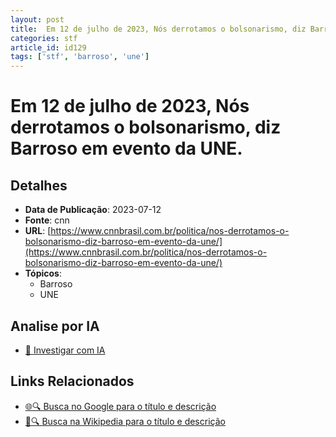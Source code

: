 ```yaml
---
layout: post
title:  Em 12 de julho de 2023, Nós derrotamos o bolsonarismo, diz Barroso em evento da UNE.
categories: stf
article_id: id129
tags: ['stf', 'barroso', 'une']
---
```


# Em 12 de julho de 2023, Nós derrotamos o bolsonarismo, diz Barroso em evento da UNE.

## Detalhes
- **Data de Publicação**: 2023-07-12
- **Fonte**: cnn
- **URL**: [https://www.cnnbrasil.com.br/politica/nos-derrotamos-o-bolsonarismo-diz-barroso-em-evento-da-une/](https://www.cnnbrasil.com.br/politica/nos-derrotamos-o-bolsonarismo-diz-barroso-em-evento-da-une/)
- **Tópicos**:
  - Barroso
  - UNE

## Analise por IA
- [🤖 Investigar com IA](https://www.perplexity.ai/search?q=%22not%C3%ADcia%20artigo%20Brasil%22%20Em%2012%20de%20julho%20de%202023%2C%20N%C3%B3s%20derrotamos%20o%20bolsonarismo%2C%20diz%20Barroso%20em%20evento%20da%20UNE.%20cnn%202023-07-12)

## Links Relacionados
- [🌐🔍 Busca no Google para o título e descrição](https://www.google.com/search?q=%22not%C3%ADcia%20artigo%20Brasil%22%20Em%2012%20de%20julho%20de%202023%2C%20N%C3%B3s%20derrotamos%20o%20bolsonarismo%2C%20diz%20Barroso%20em%20evento%20da%20UNE.%20cnn%202023-07-12)
- [📖🔍 Busca na Wikipedia para o título e descrição](https://pt.wikipedia.org/w/index.php?search=%22not%C3%ADcia%20artigo%20Brasil%22%20Em%2012%20de%20julho%20de%202023%2C%20N%C3%B3s%20derrotamos%20o%20bolsonarismo%2C%20diz%20Barroso%20em%20evento%20da%20UNE.%20cnn%202023-07-12)

